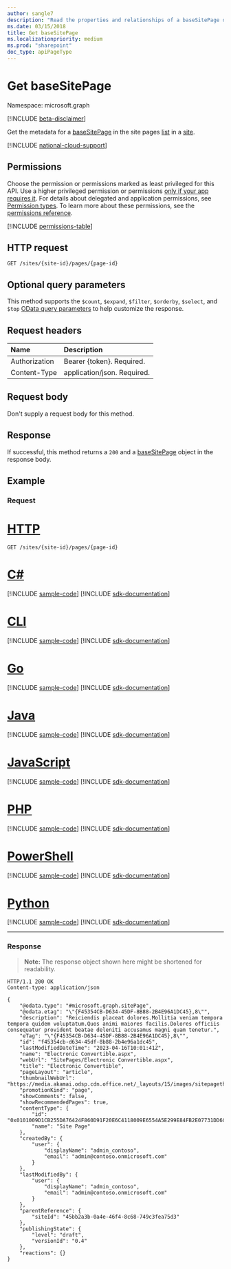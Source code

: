 ```yaml
---
author: sangle7
description: "Read the properties and relationships of a baseSitePage object."
ms.date: 03/15/2018
title: Get baseSitePage
ms.localizationpriority: medium
ms.prod: "sharepoint"
doc_type: apiPageType
---
```


# Get baseSitePage

Namespace: microsoft.graph

[!INCLUDE [beta-disclaimer](../../includes/beta-disclaimer.md)]

Get the metadata for a [baseSitePage][] in the site pages [list][] in a [site][].

[baseSitePage]: ../resources/baseSitePage.md
[list]: ../resources/list.md
[site]: ../resources/site.md

[!INCLUDE [national-cloud-support](../../includes/all-clouds.md)]

## Permissions

Choose the permission or permissions marked as least privileged for this API. Use a higher privileged permission or permissions [only if your app requires it](/graph/permissions-overview#best-practices-for-using-microsoft-graph-permissions). For details about delegated and application permissions, see [Permission types](/graph/permissions-overview#permission-types). To learn more about these permissions, see the [permissions reference](/graph/permissions-reference).

<!-- { "blockType": "permissions", "name": "basesitepage_get" } -->
[!INCLUDE [permissions-table](../includes/permissions/basesitepage-get-permissions.md)]

## HTTP request

<!-- { "blockType": "ignored" } -->

```http
GET /sites/{site-id}/pages/{page-id}
```

## Optional query parameters

This method supports the `$count`, `$expand`, `$filter`, `$orderby`, `$select`, and `$top` [OData query parameters](/graph/query-parameters) to help customize the response. 

## Request headers

| Name          | Description                 |
| :------------ | :-------------------------- |
| Authorization | Bearer {token}. Required.   |
| Content-Type  | application/json. Required. |

## Request body

Don't supply a request body for this method.

## Response

If successful, this method returns a `200` and a [baseSitePage](../resources/baseSitePage.md) object in the response body.

## Example

### Request

# [HTTP](#tab/http)

<!--{
	"blockType": "request",
	"name": "get-basesitepage",
	"scopes": "sites.read.all",
	"tags": "service.sharepoint"
}
-->

```msgraph-interactive
GET /sites/{site-id}/pages/{page-id}
```

# [C#](#tab/csharp)
[!INCLUDE [sample-code](../includes/snippets/csharp/get-basesitepage-csharp-snippets.md)]
[!INCLUDE [sdk-documentation](../includes/snippets/snippets-sdk-documentation-link.md)]

# [CLI](#tab/cli)
[!INCLUDE [sample-code](../includes/snippets/cli/get-basesitepage-cli-snippets.md)]
[!INCLUDE [sdk-documentation](../includes/snippets/snippets-sdk-documentation-link.md)]

# [Go](#tab/go)
[!INCLUDE [sample-code](../includes/snippets/go/get-basesitepage-go-snippets.md)]
[!INCLUDE [sdk-documentation](../includes/snippets/snippets-sdk-documentation-link.md)]

# [Java](#tab/java)
[!INCLUDE [sample-code](../includes/snippets/java/get-basesitepage-java-snippets.md)]
[!INCLUDE [sdk-documentation](../includes/snippets/snippets-sdk-documentation-link.md)]

# [JavaScript](#tab/javascript)
[!INCLUDE [sample-code](../includes/snippets/javascript/get-basesitepage-javascript-snippets.md)]
[!INCLUDE [sdk-documentation](../includes/snippets/snippets-sdk-documentation-link.md)]

# [PHP](#tab/php)
[!INCLUDE [sample-code](../includes/snippets/php/get-basesitepage-php-snippets.md)]
[!INCLUDE [sdk-documentation](../includes/snippets/snippets-sdk-documentation-link.md)]

# [PowerShell](#tab/powershell)
[!INCLUDE [sample-code](../includes/snippets/powershell/get-basesitepage-powershell-snippets.md)]
[!INCLUDE [sdk-documentation](../includes/snippets/snippets-sdk-documentation-link.md)]

# [Python](#tab/python)
[!INCLUDE [sample-code](../includes/snippets/python/get-basesitepage-python-snippets.md)]
[!INCLUDE [sdk-documentation](../includes/snippets/snippets-sdk-documentation-link.md)]

---

### Response

> **Note:** The response object shown here might be shortened for readability.

<!--
{
    "blockType": "response",
    "@odata.type": "microsoft.graph.baseSitePage",
    "truncated": true,
    "isCollection":false
}
-->

```http
HTTP/1.1 200 OK
Content-type: application/json

{
    "@odata.type": "#microsoft.graph.sitePage",
    "@odata.etag": "\"{F45354CB-D634-45DF-8B88-2B4E96A1DC45},8\"",
    "description": "Reiciendis placeat dolores.Mollitia veniam tempora tempora quidem voluptatum.Quos animi maiores facilis.Dolores officiis consequatur provident beatae deleniti accusamus magni quam tenetur.",
    "eTag": "\"{F45354CB-D634-45DF-8B88-2B4E96A1DC45},8\"",
    "id": "f45354cb-d634-45df-8b88-2b4e96a1dc45",
    "lastModifiedDateTime": "2023-04-16T10:01:41Z",
    "name": "Electronic Convertible.aspx",
    "webUrl": "SitePages/Electronic Convertible.aspx",
    "title": "Electronic Convertible",
    "pageLayout": "article",
    "thumbnailWebUrl": "https://media.akamai.odsp.cdn.office.net/_layouts/15/images/sitepagethumbnail.png",
    "promotionKind": "page",
    "showComments": false,
    "showRecommendedPages": true,
    "contentType": {
        "id": "0x0101009D1CB255DA76424F860D91F20E6C4118009E6554A5E299E84FB2E07731DD6C6D4A",
        "name": "Site Page"
    },
    "createdBy": {
        "user": {
            "displayName": "admin_contoso",
            "email": "admin@contoso.onmicrosoft.com"
        }
    },
    "lastModifiedBy": {
        "user": {
            "displayName": "admin_contoso",
            "email": "admin@contoso.onmicrosoft.com"
        }
    },
    "parentReference": {
        "siteId": "45bb2a3b-0a4e-46f4-8c68-749c3fea75d3"
    },
    "publishingState": {
        "level": "draft",
        "versionId": "0.4"
    },
    "reactions": {}
}
```

<!--
{
  "type": "#page.annotation",
  "description": "Get a page in a site",
  "keywords": "",
  "section": "documentation",
  "tocPath": "Pages/Get",
  "suppressions": [
  ]
}
-->

